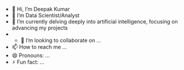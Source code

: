 - 👋 Hi, I’m Deepak Kumar
- 👀 I’m Data Scientist/Analyst
- 🌱 I’m currently delving deeply into artificial intelligence, focusing on advancing my projects
- - 💞️ I’m looking to collaborate on ...
- 📫 How to reach me ...
- 😄 Pronouns: ...
- ⚡ Fun fact: ...

<!---
dpkkumar91/dpkkumar91 is a ✨ special ✨ repository because its `README.md` (this file) appears on your GitHub profile.
You can click the Preview link to take a look at your changes.
--->
